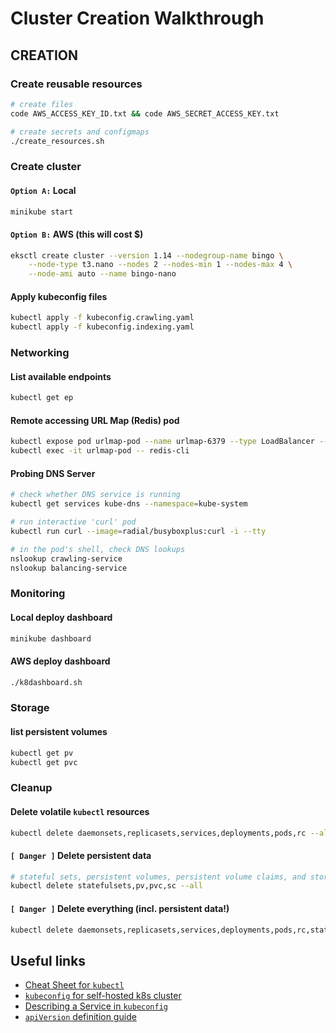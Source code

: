 # Cluster Creation Walkthrough

## CREATION

### Create reusable resources

```sh
# create files
code AWS_ACCESS_KEY_ID.txt && code AWS_SECRET_ACCESS_KEY.txt

# create secrets and configmaps
./create_resources.sh
```

### Create cluster

#### `Option A:` Local

```sh
minikube start
```

#### `Option B:` AWS (this will cost $)

```sh
eksctl create cluster --version 1.14 --nodegroup-name bingo \
    --node-type t3.nano --nodes 2 --nodes-min 1 --nodes-max 4 \
    --node-ami auto --name bingo-nano
```

#### Apply kubeconfig files

```sh
kubectl apply -f kubeconfig.crawling.yaml
kubectl apply -f kubeconfig.indexing.yaml
```

### Networking

#### List available endpoints

```sh
kubectl get ep
```

#### Remote accessing URL Map (Redis) pod

```sh
kubectl expose pod urlmap-pod --name urlmap-6379 --type LoadBalancer --port 6379 --protocol TCP
kubectl exec -it urlmap-pod -- redis-cli
```

#### Probing DNS Server

```sh
# check whether DNS service is running
kubectl get services kube-dns --namespace=kube-system

# run interactive 'curl' pod
kubectl run curl --image=radial/busyboxplus:curl -i --tty

# in the pod's shell, check DNS lookups
nslookup crawling-service
nslookup balancing-service
```

### Monitoring

#### Local deploy dashboard

```sh
minikube dashboard
```

#### AWS deploy dashboard

```sh
./k8dashboard.sh
```

### Storage

#### list persistent volumes

```sh
kubectl get pv
kubectl get pvc
```

### Cleanup

#### Delete volatile `kubectl` resources

```sh
kubectl delete daemonsets,replicasets,services,deployments,pods,rc --all
```

#### `[ Danger ]` Delete **persistent data**

```sh
# stateful sets, persistent volumes, persistent volume claims, and storage classes
kubectl delete statefulsets,pv,pvc,sc --all
```

#### `[ Danger ]` Delete everything (incl. persistent data!)

```sh
kubectl delete daemonsets,replicasets,services,deployments,pods,rc,statefulsets,pv,pvc,sc --all
```

## Useful links

+ [Cheat Sheet for `kubectl`](https://kubernetes.io/docs/reference/kubectl/cheatsheet/)
+ [`kubeconfig` for self-hosted k8s cluster](http://docs.shippable.com/deploy/tutorial/create-kubeconfig-for-self-hosted-kubernetes-cluster/)
+ [Describing a Service in `kubeconfig`](https://kubernetes.io/docs/concepts/services-networking/service/#defining-a-service)
+ [`apiVersion` definition guide](https://matthewpalmer.net/kubernetes-app-developer/articles/kubernetes-apiversion-definition-guide.html)
